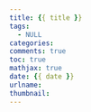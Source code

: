 ```yaml
---
title: {{ title }}
tags:
  - NULL
categories:
comments: true
toc: true
mathjax: true
date: {{ date }}
urlname:
thumbnail:
---
```


